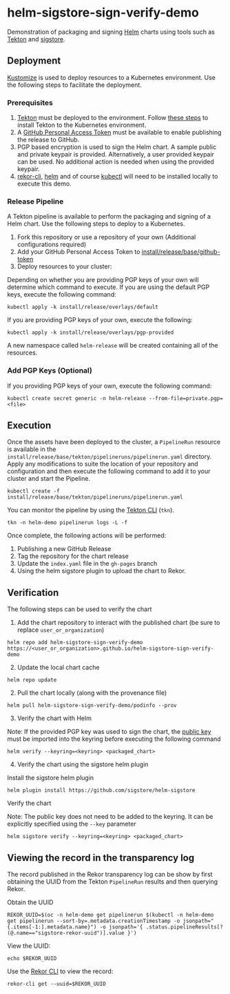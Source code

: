 # helm-sigstore-sign-verify-demo

Demonstration of packaging and signing [Helm](https://helm.sh/) charts using tools such as [Tekton](https://tekton.dev/) and [sigstore](https://sigstore.dev/).

## Deployment

[Kustomize](https://kustomize.io) is used to deploy resources to a Kubernetes environment. Use the following steps to facilitate the deployment.


### Prerequisites

1. [Tekton](https://tekton.dev/) must be deployed to the environment. Follow [these steps](https://tekton.dev/docs/getting-started/) to install Tekton to the Kubernetes environment.
2. A [GitHub Personal Access Token](https://docs.github.com/en/authentication/keeping-your-account-and-data-secure/creating-a-personal-access-token) must be available to enable publishing the release to GitHub.
3. PGP based encryption is used to sign the Helm chart. A sample public and private keypair is provided. Alternatively, a user provided keypair can be used. No additional action is needed when using the provided keypair.
4. [rekor-cli](https://github.com/sigstore/rekor/releases), [helm](https://github.com/helm/helm/releases) and of course [kubectl](https://github.com/kubernetes/kubectl/releases) will need to be installed locally to execute this demo.

### Release Pipeline

A Tekton pipeline is available to perform the packaging and signing of a Helm chart. Use the following steps to deploy to a Kubernetes. 

1. Fork this repository or use a repository of your own (Additional configurations required)
2. Add your GitHub Personal Access Token to [install/release/base/github-token](install/release/base/github-token)
3. Deploy resources to your cluster:

Depending on whether you are providing PGP keys of your own will determine which command to execute. If you are using the default PGP keys, execute the following command:

```shell
kubectl apply -k install/release/overlays/default
```

If you are providing PGP keys of your own, execute the following:

```shell
kubectl apply -k install/release/overlays/pgp-provided
```

A new namespace called `helm-release` will be created containing all of the resources.

### Add PGP Keys (Optional)

If you providing PGP keys of your own, execute the following command:

```shell
kubectl create secret generic -n helm-release --from-file=private.pgp=<file>
```

## Execution

Once the assets have been deployed to the cluster, a `PipelineRun` resource is available in the `install/release/base/tekton/pipelineruns/pipelinerun.yaml` directory. Apply any modifications to suite the location of your repository and configuration and then execute the following command to add it to your cluster and start the Pipeline.

```shell
kubectl create -f install/release/base/tekton/pipelineruns/pipelinerun.yaml
```

You can monitor the pipeline by using the [Tekton CLI](https://github.com/tektoncd) (`tkn`).

```shell
tkn -n helm-demo pipelinerun logs -L -f
```

Once complete, the following actions will be performed:

1. Publishing a new GitHub Release
2. Tag the repository for the chart release
3. Update the `index.yaml` file in the `gh-pages` branch
4. Using the helm sigstore plugin to upload the chart to Rekor.

## Verification

The following steps can be used to verify the chart

1. Add the chart repository to interact with the published chart (be sure to replace `user_or_organization`)

```shell
helm repo add helm-sigstore-sign-verify-demo https://<user_or_organization>.github.io/helm-sigstore-sign-verify-demo
```

2. Update the local chart cache

```shell
helm repo update
```

2. Pull the chart locally (along with the provenance file)

```shell
helm pull helm-sigstore-sign-verify-demo/podinfo --prov
```

3. Verify the chart with Helm

Note: If the provided PGP key was used to sign the chart, the [public key](install/release/overlays/default/) must be imported into the keyring before executing the following command

```shell
helm verify --keyring=<keyring> <packaged_chart>
```

4. Verify the chart using the sigstore helm plugin

Install the sigstore helm plugin

```shell
helm plugin install https://github.com/sigstore/helm-sigstore
```

Verify the chart

Note: The public key does not need to be added to the keyring. It can be explicitly specified using the `--key` parameter

```shell
helm sigstore verify --keyring=<keyring> <packaged_chart>
```

## Viewing the record in the transparency log

The record published in the Rekor transparency log can be show by first obtaining the UUID from the Tekton `PipelineRun` results and then querying Rekor.

Obtain the UUID

```shell
REKOR_UUID=$(oc -n helm-demo get pipelinerun $(kubectl -n helm-demo get pipelinerun --sort-by=.metadata.creationTimestamp -o jsonpath="{.items[-1:].metadata.name}") -o jsonpath='{ .status.pipelineResults[?(@.name=="sigstore-rekor-uuid")].value }')
```

View the UUID:

```shell
echo $REKOR_UUID
```

Use the [Rekor CLI](https://github.com/sigstore/rekor) to view the record:

```shell
rekor-cli get --uuid=$REKOR_UUID
```
